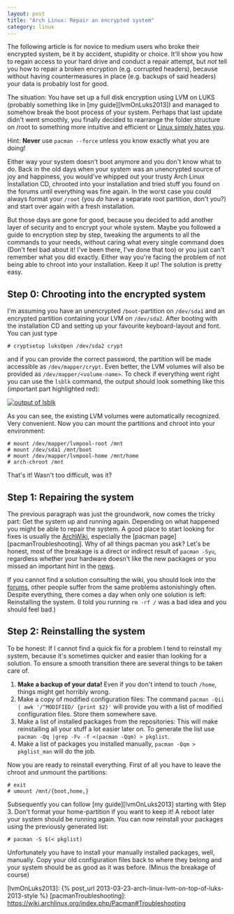 ```yaml
---
layout: post
title: "Arch Linux: Repair an encrypted system"
category: linux
---
```


The following article is for novice to medium users who broke their encrypted system, be it by accident, stupidity or choice. It'll show you how to regain access to your hard drive and conduct a repair attempt, but *not* tell you how to repair a broken encryption (e.g. corrupted headers), because without having countermeasures in place (e.g. backups of said headers) your data is probably lost for good.

<!--more-->

The situation: You have set up a full disk encryption using LVM on LUKS (probably something like in [my guide][lvmOnLuks2013]) and managed to somehow break the boot process of your system. Perhaps that last update didn't went smoothly, you finally decided to rearrange the folder structure on /root to something more intuitive and efficient or [Linux simply hates you][hateGoogle].

Hint: **Never** use `pacman --force` unless you know exactly what you are doing!

Either way your system doesn't boot anymore and you don't know what to do. Back in the old days when your system was an unencrypted source of joy and happiness, you would've whipped out your trusty Arch Linux Installation CD, chrooted into your installation and tried stuff you found on the forums until everything was fine again. In the worst case you could always format your `/root` (you *do* have a separate root partition, don't you?) and start over again with a fresh installation.

But those days are gone for good, because you decided to add another layer of security and to encrypt your whole system. Maybe you followed a guide to encryption step by step, tweaking the arguments to all the commands to your needs, without caring what every single command does (Don't feel bad about it! I've been there, I've done that too) or you just can't remember what you did exactly. Either way you're facing the problem of not being able to chroot into your installation. Keep it up! The solution is pretty easy.

## Step 0: Chrooting into the encrypted system 

I'm assuming you have an unencrypted `/boot`-partition on `/dev/sda1` and an encrypted partition containing your LVM on `/dev/sda2`. After booting with the installation CD and setting up your favourite keyboard-layout and font. You can just type

~~~console
# cryptsetup luksOpen /dev/sda2 crypt
~~~

and if you can provide the correct password, the partition will be made accessible as `/dev/mapper/crypt`. Even better, the LVM volumes will also be provided as `/dev/mapper/<volume-name>`. To check if everything went right you can use the `lsblk` command, the output should look something like this (important part highlighted red):

[![output of lsblk][lsblk]][lsblk]

As you can see, the existing LVM volumes were automatically recognized. Very convenient. Now you can mount the partitions and chroot into your environment:

~~~console
# mount /dev/mapper/lvmpool-root /mnt
# mount /dev/sda1 /mnt/boot
# mount /dev/mapper/lvmpool-home /mnt/home
# arch-chroot /mnt
~~~

That's it! Wasn't too difficult, was it? 

## Step 1: Repairing the system

The previous paragraph was just the groundwork, now comes the tricky part: Get the system up and running again. Depending on what happened you might be able to repair the system. A good place to start looking for fixes is usually the [ArchWiki][archWiki], especially the [pacman page][pacmanTroubleshooting]. Why of all things pacman you ask? Let's be honest, most of the breakage is a direct or indirect result of `pacman -Syu`, regardless whether your hardware doesn't like the new packages or you missed an important hint in the [news][archNews].

If you cannot find a solution consulting the wiki, you should look into the [forums][archForums], other people suffer from the same problems astonishingly often. Despite everything, there comes a day when only one solution is left: Reinstalling the system. (I told you running `rm -rf /` was a bad idea and you should feel bad.)

## Step 2: Reinstalling the system

To be honest: If I cannot find a quick fix for a problem I tend to reinstall my system, because it's sometimes quicker and easier than looking for a solution. To ensure a smooth transition there are several things to be taken care of.

1. **Make a backup of your data!** Even if you don't intend to touch `/home`, things might get horribly wrong.
2. Make a copy of modified configuration files: The command `pacman -Qii | awk '/^MODIFIED/ {print $2}'` will provide you with a list of modified configuration files. Store them somewhere save.
3. Make a list of installed packages from the repositories: This will make reinstalling all your stuff a lot easier later on. To generate the list use `pacman -Qq |grep -Fv -f <(pacman -Qqm) > pkglist`.
4. Make a list of packages you installed manually, `pacman -Qqm > pkglist_man` will do the job.

Now you are ready to reinstall everything. First of all you have to leave the chroot and unmount the partitions:

~~~console
# exit
# umount /mnt/{boot,home,}
~~~

Subsequently you can follow [my guide][lvmOnLuks2013] starting with Step 3. Don't format your home-partition if you want to keep it! A reboot later your system should be running again. You can now reinstall your packages using the previously generated list:

~~~console
# pacman -S $(< pkglist)
~~~

Unfortunately you have to install your manually installed packages, well, manually. Copy your old configuration files back to where they belong and your system should be as good as it was before. (Minus the breakage of course) 

[archForums]: https://bbs.archlinux.org/viewforum.php?id=44
[archNews]: https://www.archlinux.org/news/
[archWiki]: https://wiki.archlinux.org/index.php
[hateGoogle]: https://www.google.de/search?q=linux+hates+me
[lsblk]: {{site.url}}/assets/img/repair-encrypted/lsblk.png
[lvmOnLuks2013]: {% post_url 2013-03-23-arch-linux-lvm-on-top-of-luks-2013-style %} 
[pacmanTroubleshooting]: https://wiki.archlinux.org/index.php/Pacman#Troubleshooting

